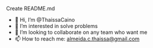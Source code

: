 Create README.md
- 👋 Hi, I’m @ThaissaCaino
- 👀 I’m interested in solve problems
- 💞️ I’m looking to collaborate on any team who want me
- 📫 How to reach me: almeida.c.thaissa@gmail.com

<!---
ThaissaCaino/ThaissaCaino is a ✨ special ✨ repository because its `README.md` (this file) appears on your GitHub profile.
You can click the Preview link to take a look at your changes.
--->
